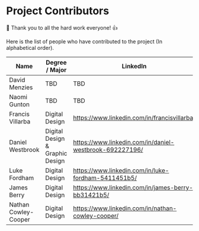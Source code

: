 # Project Contributors

:tada: Thank you to all the hard work everyone! :+1:

Here is the list of people who have contributed to the project (In alphabetical order).

| Name | Degree / Major | LinkedIn | Contact |
| ---- | -------------- | -------- | ------- |
| David Menzies | TBD | TBD | TBD |
| Naomi Gunton | TBD | TBD | TBD |
| Francis Villarba | Digital Design | https://www.linkedin.com/in/francisvillarba/ | francis.villarba@student.curtin.edu.au |
| Daniel Westbrook | Digital Design & Graphic Design | https://www.linkedin.com/in/daniel-westbrook-692227196/ | 19479699@student.curtin.edu.au |
| Luke Fordham | Digital Design | https://www.linkedin.com/in/luke-fordham-5411451b5/ | 19423683@student.curtin.edu.au |
| James Berry | Digital Design | https://www.linkedin.com/in/james-berry-bb31421b5/ | 19133872@student.curtin.edu.au |
| Nathan Cowley-Cooper | Digital Design |https://www.linkedin.com/in/nathan-cowley-cooper/| 19345347@student.curtin.edu.au |
